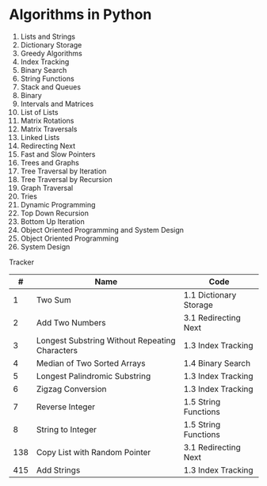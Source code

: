 # Algorithms in Python

1. Lists and Strings
  1. Dictionary Storage
  2. Greedy Algorithms
  3. Index Tracking
  4. Binary Search
  5. String Functions
  6. Stack and Queues
  7. Binary
2. Intervals and Matrices
  1. List of Lists
  2. Matrix Rotations
  3. Matrix Traversals
3. Linked Lists
  1. Redirecting Next
  2. Fast and Slow Pointers
4. Trees and Graphs
  1. Tree Traversal by Iteration
  2. Tree Traversal by Recursion
  3. Graph Traversal
  4. Tries
5. Dynamic Programming
  1. Top Down Recursion
  2. Bottom Up Iteration
6. Object Oriented Programming and System Design
  1. Object Oriented Programming
  2. System Design

Tracker

| # | Name | Code |
| - | ---- | ---- |
| 1 | Two Sum | 1.1 Dictionary Storage |
| 2 | Add Two Numbers | 3.1 Redirecting Next|
| 3 | Longest Substring Without Repeating Characters | 1.3 Index Tracking |
| 4 | Median of Two Sorted Arrays | 1.4 Binary Search |
| 5 | Longest Palindromic Substring | 1.3 Index Tracking |
| 6 | Zigzag Conversion | 1.3 Index Tracking |
| 7 | Reverse Integer | 1.5 String Functions |
| 8 | String to Integer | 1.5 String Functions |
| 138 | Copy List with Random Pointer | 3.1 Redirecting Next |
| 415 | Add Strings | 1.3 Index Tracking |
